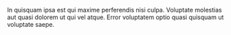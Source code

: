 In quisquam ipsa est qui maxime perferendis nisi culpa. Voluptate molestias aut quasi dolorem ut qui vel atque. Error voluptatem optio quasi quisquam ut voluptate saepe.